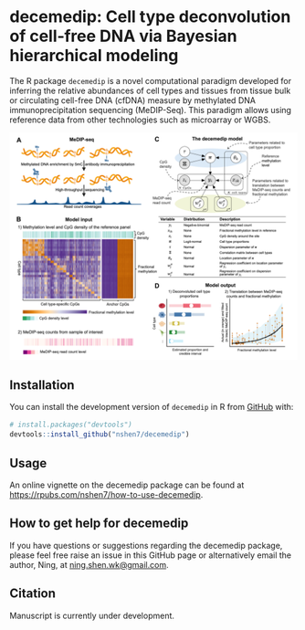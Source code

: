 # decemedip: Cell type deconvolution of cell‑free DNA via Bayesian hierarchical modeling

The R package `decemedip` is a novel computational paradigm developed for inferring the relative abundances of cell types and tissues from tissue bulk or circulating cell-free DNA (cfDNA) measure by methylated DNA immunoprecipitation sequencing (MeDIP-Seq). This paradigm allows using reference data from other technologies such as microarray or WGBS.

![](inst/figures/method_main_figure.png)

## Installation

You can install the development version of `decemedip` in R from
[GitHub](https://github.com/) with:

``` r
# install.packages("devtools")
devtools::install_github("nshen7/decemedip")
```

## Usage

An online vignette on the decemedip package can be found at https://rpubs.com/nshen7/how-to-use-decemedip.  

## How to get help for decemedip

If you have questions or suggestions regarding the decemedip package, please feel free raise an issue in this GitHub page or alternatively email the author, Ning, at ning.shen.wk@gmail.com.


## Citation

Manuscript is currently under development.
